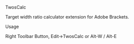 TwosCalc

Target width ratio calculator extension for Adobe Brackets.

Usage

Right Toolbar Button, Edit->TwosCalc or Alt-W / Alt-E
